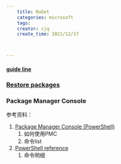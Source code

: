 ```yaml
---
    title: NuGet
    categories: microsoft
    tags:
    creator: cjq
    create_time: 2021/12/17



---
```


#### [guide line](https://docs.microsoft.com/en-us/nuget/what-is-nuget)



### [Restore packages](https://docs.microsoft.com/en-us/nuget/consume-packages/package-restore)





### Package Manager Console

参考资料：

1. [Package Manager Console (PowerShell)](https://docs.microsoft.com/en-us/nuget/consume-packages/install-use-packages-powershell)
   1. 如何使用PMC
   2. 命令list
2. [PowerShell reference](https://docs.microsoft.com/en-us/nuget/reference/powershell-reference)
   1. 命令明细

